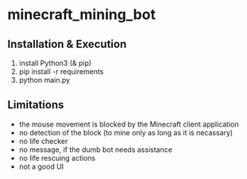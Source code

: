 # minecraft_mining_bot
## Installation & Execution
1. install Python3 (& pip)
2. pip install -r requirements
3. python main.py

## Limitations
- the mouse movement is blocked by the Minecraft client application
- no detection of the block (to mine only as long as it is necassary)
- no life checker
- no message, if the dumb bot needs assistance
- no life rescuing actions
- not a good UI